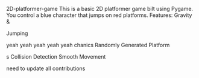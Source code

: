     


 2D-platformer-game
This is a basic 2D platformer game 
bilt using Pygame. You control a blue 
character that jumps on red platforms.
Features: Gravity &amp;




Jumping

yeah yeah yeah yeah yeah
chanics Randomly Generated Platform


s Collision Detection  Smooth Movement




need  to update all contributions 



 
